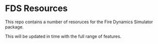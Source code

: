 # FDS Resources

This repo contains a number of resoruces for the Fire Dynamics Simulator
package.

This will be updated in time with the full range of features.
